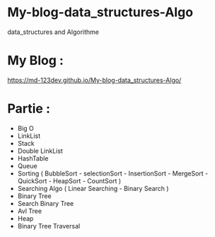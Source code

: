 # My-blog-data_structures-Algo
data_structures and Algorithme

# My Blog :

https://md-123dev.github.io/My-blog-data_structures-Algo/

# Partie : 

 - Big O 
 - LinkList
 - Stack
 - Double LinkList
 - HashTable
 - Queue
 - Sorting ( BubbleSort - selectionSort - InsertionSort - MergeSort - QuickSort - HeapSort - CountSort )
 - Searching Algo ( Linear Searching - Binary Search ) 
 - Binary Tree 
 - Search Binary Tree 
 - Avl Tree
 - Heap 
 - Binary Tree Traversal
